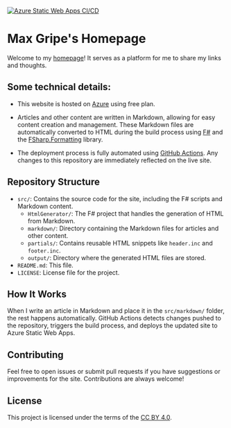 
[![Azure Static Web Apps CI/CD](https://github.com/MaxGripe/max-gripe-homepage/actions/workflows/main.yml/badge.svg)](https://github.com/MaxGripe/max-gripe-homepage/actions/workflows/main.yml)

# Max Gripe's Homepage
Welcome to my [homepage](https://max.gripe/)! It serves as a platform for me to share my links and thoughts.

## Some technical details:

- This website is hosted on [Azure](https://azure.microsoft.com/) using free plan. 

- Articles and other content are written in Markdown, allowing for easy content creation and management. These Markdown files are automatically converted to HTML during the build process using [F#](https://fsharp.org/) and the [FSharp.Formatting](https://fsprojects.github.io/FSharp.Formatting/) library.

- The deployment process is fully automated using [GitHub Actions](https://github.com/features/actions). Any changes to this repository are immediately reflected on the live site.

## Repository Structure

- `src/`: Contains the source code for the site, including the F# scripts and Markdown content.
  - `HtmlGenerator/`: The F# project that handles the generation of HTML from Markdown.
  - `markdown/`: Directory containing the Markdown files for articles and other content.
  - `partials/`: Contains reusable HTML snippets like `header.inc` and `footer.inc`.
  - `output/`: Directory where the generated HTML files are stored.
- `README.md`: This file.
- `LICENSE`: License file for the project.

## How It Works

When I write an article in Markdown and place it in the `src/markdown/` folder, the rest happens automatically. GitHub Actions detects changes pushed to the repository, triggers the build process, and deploys the updated site to Azure Static Web Apps.

## Contributing

Feel free to open issues or submit pull requests if you have suggestions or improvements for the site. Contributions are always welcome!

## License

This project is licensed under the terms of the [CC BY 4.0](https://creativecommons.org/licenses/by/4.0/).


